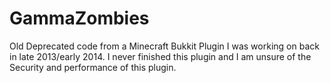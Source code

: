 # GammaZombies
Old Deprecated code from a Minecraft Bukkit Plugin I was working on back in late 2013/early 2014. I never finished this plugin and I am unsure of the Security and performance of this plugin.
